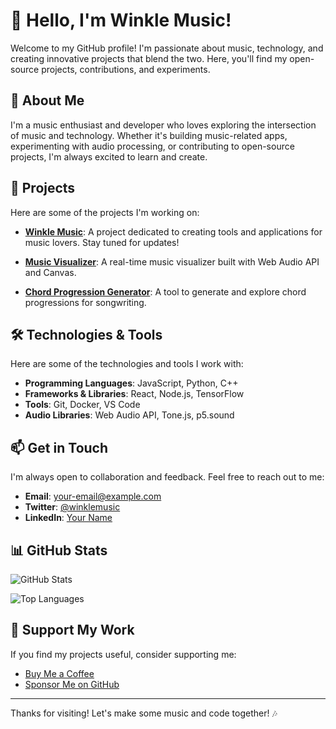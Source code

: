 # 👋 Hello, I'm Winkle Music!

Welcome to my GitHub profile! I'm passionate about music, technology, and creating innovative projects that blend the two. Here, you'll find my open-source projects, contributions, and experiments.

## 🎵 About Me

I'm a music enthusiast and developer who loves exploring the intersection of music and technology. Whether it's building music-related apps, experimenting with audio processing, or contributing to open-source projects, I'm always excited to learn and create.

## 🚀 Projects

Here are some of the projects I'm working on:

- **[Winkle Music](https://github.com/winklemusic/winklemusic)**: A project dedicated to creating tools and applications for music lovers. Stay tuned for updates!

- **[Music Visualizer](https://github.com/winklemusic/music-visualizer)**: A real-time music visualizer built with Web Audio API and Canvas.

- **[Chord Progression Generator](https://github.com/winklemusic/chord-progression-generator)**: A tool to generate and explore chord progressions for songwriting.

## 🛠️ Technologies & Tools

Here are some of the technologies and tools I work with:

- **Programming Languages**: JavaScript, Python, C++
- **Frameworks & Libraries**: React, Node.js, TensorFlow
- **Tools**: Git, Docker, VS Code
- **Audio Libraries**: Web Audio API, Tone.js, p5.sound

## 📫 Get in Touch

I'm always open to collaboration and feedback. Feel free to reach out to me:

- **Email**: [your-email@example.com](mailto:your-email@example.com)
- **Twitter**: [@winklemusic](https://twitter.com/winklemusic)
- **LinkedIn**: [Your Name](https://www.linkedin.com/in/your-profile/)

## 📊 GitHub Stats

![GitHub Stats](https://github-readme-stats.vercel.app/api?username=winklemusic&show_icons=true&theme=radical)

![Top Languages](https://github-readme-stats.vercel.app/api/top-langs/?username=winklemusic&layout=compact&theme=radical)

## 🌟 Support My Work

If you find my projects useful, consider supporting me:

- [Buy Me a Coffee](https://www.buymeacoffee.com/winklemusic)
- [Sponsor Me on GitHub](https://github.com/sponsors/winklemusic)

---

Thanks for visiting! Let's make some music and code together! 🎶
